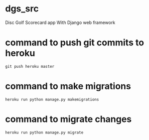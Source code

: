 # dgs_src

Disc Golf Scorecard app With Django web framework

# command to push git commits to heroku

    git push heroku master

# command to make migrations

    heroku run python manage.py makemigrations

# command to migrate changes

    heroku run python manage.py migrate
